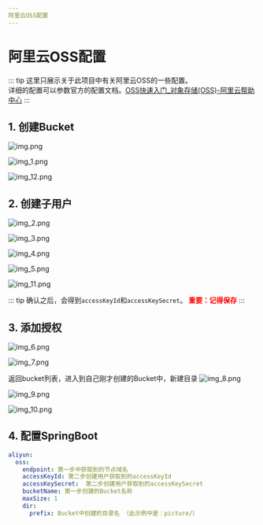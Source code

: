 ```yaml
---
阿里云OSS配置
---
```


# 阿里云OSS配置

::: tip
这里只展示关于此项目中有关阿里云OSS的一些配置。<br/>
详细的配置可以参数官方的配置文档。[OSS快速入门_对象存储(OSS)-阿里云帮助中心](https://help.aliyun.com/zh/oss/getting-started/getting-started-with-oss)
:::
## 1. 创建Bucket

![img.png](../image/AliyunOssConfig/img.png)

![img_1.png](../image/AliyunOssConfig/img_1.png)

![img_12.png](../image/AliyunOssConfig/img_12.png)

## 2. 创建子用户

![img_2.png](../image/AliyunOssConfig/img_2.png)

![img_3.png](../image/AliyunOssConfig/img_3.png)

![img_4.png](../image/AliyunOssConfig/img_4.png)

![img_5.png](../image/AliyunOssConfig/img_5.png)

![img_11.png](../image/AliyunOssConfig/img_11.png)

::: tip
确认之后，会得到`accessKeyId`和`accessKeySecret`。
**<font color=red>重要：记得保存</font>**
:::

## 3. 添加授权

![img_6.png](../image/AliyunOssConfig/img_6.png)


![img_7.png](../image/AliyunOssConfig/img_7.png)

返回bucket列表，进入到自己刚才创建的Bucket中，新建目录
![img_8.png](../image/AliyunOssConfig/img_8.png)

![img_9.png](../image/AliyunOssConfig/img_9.png)

![img_10.png](../image/AliyunOssConfig/img_10.png)

## 4. 配置SpringBoot

``` yaml {1,6-8}
aliyun:
  oss:
    endpoint: 第一步中获取到的节点域名
    accessKeyId: 第二步创建用户获取到的accessKeyId
    accessKeySecret:  第二步创建用户获取到的accessKeySecret
    bucketName: 第一步创建的Bucket名称
    maxSize: 1
    dir:
      prefix: Bucket中创建的目录名 （此示例中是：picture/）
```
